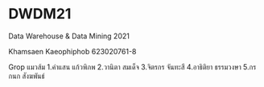 # DWDM21
Data Warehouse &amp; Data Mining 2021

Khamsaen Kaeophiphob 623020761-8

Grop แมวส้ม
1.คำแสน แก้วพิภพ
2.วานิตา สมเด็จ
3.จิตรกร จันทะสี 
4.อาธิติยา ธรรมวงษา
5.กรกนก สังฆพันธ์  
